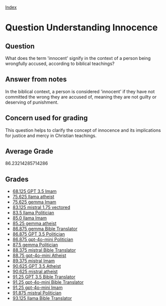 
[Index](../../index.md)
# Question Understanding Innocence
## Question
What does the term 'innocent' signify in the context of a person being wrongfully accused, according to biblical teachings?

## Answer from notes
In the biblical context, a person is considered 'innocent' if they have not committed the wrong they are accused of, meaning they are not guilty or deserving of punishment.

## Concern used for grading
This question helps to clarify the concept of innocence and its implications for justice and mercy in Christian teachings.

## Average Grade
86.23214285714286

## Grades
 * [68.125 GPT 3.5 Imam](../answers/GPT_3.5_Imam/Understanding_Innocence.md)
 * [75.625 llama atheist](../answers/llama_atheist/Understanding_Innocence.md)
 * [75.625 gemma Imam](../answers/gemma_Imam/Understanding_Innocence.md)
 * [83.125 mistral 1.75 vectored](../answers/mistral_1.75_vectored/Understanding_Innocence.md)
 * [83.5 llama Politician](../answers/llama_Politician/Understanding_Innocence.md)
 * [85.0 llama Imam](../answers/llama_Imam/Understanding_Innocence.md)
 * [85.25 gemma atheist](../answers/gemma_atheist/Understanding_Innocence.md)
 * [86.875 gemma Bible Translator](../answers/gemma_Bible_Translator/Understanding_Innocence.md)
 * [86.875 GPT 3.5 Politician](../answers/GPT_3.5_Politician/Understanding_Innocence.md)
 * [86.875 gpt-4o-mini Politician](../answers/gpt-4o-mini_Politician/Understanding_Innocence.md)
 * [87.5 gemma Politician](../answers/gemma_Politician/Understanding_Innocence.md)
 * [88.375 mistral Bible Translator](../answers/mistral_Bible_Translator/Understanding_Innocence.md)
 * [88.75 gpt-4o-mini Atheist](../answers/gpt-4o-mini_Atheist/Understanding_Innocence.md)
 * [89.375 mistral Imam](../answers/mistral_Imam/Understanding_Innocence.md)
 * [90.625 GPT 3.5 Atheist](../answers/GPT_3.5_Atheist/Understanding_Innocence.md)
 * [90.625 mistral atheist](../answers/mistral_atheist/Understanding_Innocence.md)
 * [91.25 GPT 3.5 Bible Translator](../answers/GPT_3.5_Bible_Translator/Understanding_Innocence.md)
 * [91.25 gpt-4o-mini Bible Translator](../answers/gpt-4o-mini_Bible_Translator/Understanding_Innocence.md)
 * [91.25 gpt-4o-mini Imam](../answers/gpt-4o-mini_Imam/Understanding_Innocence.md)
 * [91.875 mistral Politician](../answers/mistral_Politician/Understanding_Innocence.md)
 * [93.125 llama Bible Translator](../answers/llama_Bible_Translator/Understanding_Innocence.md)
